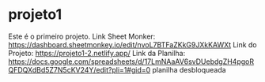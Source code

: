 # projeto1
Este é o primeiro projeto.
Link Sheet Monker: https://dashboard.sheetmonkey.io/edit/nvoL7BTFaZKkG9JXkKAWXt
Link do Projeto: https://projeto1-2.netlify.app/
Link da Planilha: https://docs.google.com/spreadsheets/d/17LmNAaAV6svDUebdgZH4pgoRQFDQXdBd5Z7N5cKV24Y/edit?pli=1#gid=0
planilha desbloqueada
